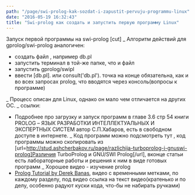 ```yaml
---
path: "/page/swi-prolog-kak-sozdat-i-zapustit-pervuju-programmu-linux"
date: "2016-05-19 16:32:43"
title: "Swi-prolog как создать и запустить первую программу Linux"
---
```

Запуск первой программы на swi-prolog
[cut]
_ Алгоритм действий для gprolog/swi-prolog аналогичен:
* создать файл , например db.pl
* запустить терминал в той-же папке, что и файл
* запустить gprolog/swipl
* ввести [db.pl]. или consult('db.pl'). точка на конце обязательна, как и во всех запросах prolog, что вводятся через консоль(вопросы к программе)

_ Процесс описан для Linux, однако он мало чем отличается на других ОС.
_ ссылки:
* Подробнее про загрузку и запуск программ в главе 3.6 стр 54 книги PROLOG – ЯЗЫК РАЗРАБОТКИ ИНТЕЛЛЕКТУАЛЬНЫХ И ЭКСПЕРТНЫХ СИСТЕМ автор С.П.Хабаров, есть в свободном доступе в интернете.
_ Код программ можно подсмотреть тут , код программы можно скопировать из [url=http://stud.ashcherbakov.ru/page/razlichija-turboprolog-i-gnuswi-prolog]Различия TurboProlog и GNU/SWI Prolog[/url], вконце статьи есть лабораторные работы и решения к ним в виде готовых программ
_ Хорошее видео - изучение prolog 
* <a href="https://www.youtube.com/watch?v=SykxWpFwMGs">Prolog Tutorial by Derek Banas</a>, видео с временными метками, по каждому разделу, под видео ссылка на текст видео(кратенько и по делу, особенно радуют куски кода, что-бы не набирать ручками)